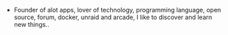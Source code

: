 - Founder of alot apps, lover of technology, programming language, open source, forum, docker, unraid and arcade, I like to discover and learn new things..
  <br>



































































































































































































































































































































































































































































































































































































































































































































































































































































































































































































































































































































































































































































































































































































































































































































































































































































































